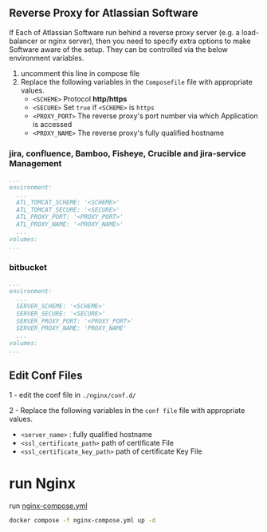 ## Reverse Proxy for Atlassian Software

If Each of Atlassian Software run behind a reverse proxy server (e.g. a load-balancer or nginx server), then you need to specify extra options to make Software aware of the setup. They can be controlled via the below environment variables.


1. uncomment this line in compose file
2. Replace the following variables in the `Composefile` file with 
appropriate values.
   -  `<SCHEME>` Protocol **http/https**
   -  `<SECURE>` Set `true` if `<SCHEME>` is `https`
   -  `<PROXY_PORT>` The reverse proxy's port number via which Application is accessed
   - `<PROXY_NAME>` The reverse proxy's fully qualified hostname




### jira, confluence, Bamboo, Fisheye, Crucible and jira-service Management

```yml
...
environment:      
  ...
  ATL_TOMCAT_SCHEME: '<SCHEME>'
  ATL_TOMCAT_SECURE: '<SECURE>'
  ATL_PROXY_PORT: '<PROXY_PORT>'
  ATL_PROXY_NAME: '<PROXY_NAME>'
  ...
volumes:
...
```
### bitbucket
```yml
...
environment:      
  ...
  SERVER_SCHEME: '<SCHEME>'
  SERVER_SECURE: '<SECURE>'
  SERVER_PROXY_PORT: '<PROXY_PORT>'
  SERVER_PROXY_NAME: 'PROXY_NAME'
  ...
volumes:
...
```

## Edit Conf Files 


1 - edit the conf file in `./nginx/conf.d/`

2 - Replace the following variables in the `conf file` file with appropriate values.

- `<server_name>` : fully qualified hostname
-  `<ssl_certificate_path>` path of certificate File
-  `<ssl_certificate_key_path>` path of certificate Key File

# run Nginx

run [nginx-compose.yml](/nginx-compose.yml)


```bash
docker compose -f nginx-compose.yml up -d
```
